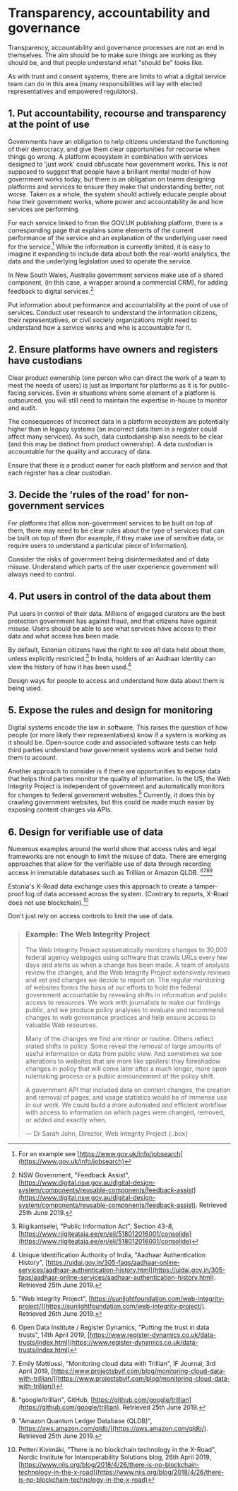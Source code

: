 # Transparency, accountability and governance

Transparency, accountability and governance processes are not an end in themselves. The aim should be to make sure things are working as they should be, and that people understand what "should be" looks like.

As with trust and consent systems, there are limits to what a digital service team can do in this area (many responsibilities will lay with elected representatives and empowered regulators).

## 1. Put accountability, recourse and transparency at the point of use

Governments have an obligation to help citizens understand the functioning of their democracy, and give them clear opportunities for recourse when things go wrong. A platform ecosystem in combination with services designed to 'just work' could obfuscate how government works. This is not supposed to suggest that people have a brilliant mental model of how government works today, but there is an obligation on teams designing platforms and services to ensure they make that understanding better, not worse. Taken as a whole, the system should actively educate people about how their government works, where power and accountability lie and how services are performing.

For each service linked to from the GOV.UK publishing platform, there is a corresponding page that explains some elements of the current performance of the service and an explanation of the underlying user need for the service.[^1] While the information is currently limited, it is easy to imagine it expanding to include data about both the real-world analytics, the data and the underlying legislation used to operate the service.

In New South Wales, Australia government services make use of a shared component, (in this case, a wrapper around a commercial CRM), for adding feedback to digital services.[^2]

Put information about performance and accountability at the point of use of services. Conduct user research to understand the information citizens, their representatives, or civil society organizations might need to understand how a service works and who is accountable for it.

## 2. Ensure platforms have owners and registers have custodians

Clear product ownership (one person who can direct the work of a team to meet the needs of users) is just as important for platforms as it is for public-facing services. Even in situations where some element of a platform is outsourced, you will still need to maintain the expertise in-house to monitor and audit.

The consequences of incorrect data in a platform ecosystem are potentially higher than in legacy systems (an incorrect data item in a register could affect many services). As such, data custodianship also needs to be clear (and this may be distinct from product ownership). A data custodian is accountable for the quality and accuracy of data.

Ensure that there is a product owner for each platform and service and that each register has a clear custodian.

## 3. Decide the 'rules of the road' for non-government services

For platforms that allow non-government services to be built on top of them, there may need to be clear rules about the type of services that can be built on top of them (for example, if they make use of sensitive data, or require users to understand a particular piece of information).

Consider the risks of government being disintermediated and of data misuse. Understand which parts of the user experience government will always need to control.

## 4. Put users in control of the data about them

Put users in control of their data. Millions of engaged curators are the best protection government has against fraud, and that citizens have against misuse. Users should be able to see what services have access to their data and what access has been made.

By default, Estonian citizens have the right to see _all_ data held about them, unless explicitly restricted.[^3] In India, holders of an Aadhaar identity can view the history of how it has been used.[^4]

Design ways for people to access and understand how data about them is being used.
 
## 5. Expose the rules and design for monitoring

Digital systems encode the law in software. This raises the question of how people (or more likely their representatives) know if a system is working as it should be. Open-source code and associated software tests can help third parties understand how government systems work and better hold them to account.

Another approach to consider is if there are opportunities to expose data that helps third parties monitor the quality of information. In the US, the Web Integrity Project is independent of government and automatically monitors for changes to federal government websites.[^5] Currently, it does this by crawling government websites, but this could be made much easier by exposing content changes via APIs.

## 6. Design for verifiable use of data

Numerous examples around the world show that access rules and legal frameworks are not enough to limit the misuse of data. There are emerging approaches that allow for the verifiable use of data through recording access in immutable databases such as Trillian or Amazon QLDB. [^6][^7][^8][^9]

Estonia's X-Road data exchange uses this approach to create a tamper-proof log of data accessed across the system. (Contrary to reports, X-Road does not use blockchain).[^10]

Don't just rely on access controls to limit the use of data.

> ### Example: The Web Integrity Project
> 
> The Web Integrity Project systematically monitors changes to 30,000 federal agency webpages using software that crawls URLs every few days and alerts us when a change has been made. A team of analysts review the changes, and the Web Integrity Project extensively reviews and vet and changes we decide to report on. The regular monitoring of websites forms the basis of our efforts to hold the federal government accountable by revealing shifts in information and public access to resources. We work with journalists to make our findings public, and we produce policy analyses to evaluate and recommend changes to web governance practices and help ensure access to valuable Web resources.
> 
> Many of the changes we find are minor or routine. Others reflect stated shifts in policy. Some reveal the removal of large amounts of useful information or data from public view.  And sometimes we see alterations to websites that are more like spoilers: they foreshadow changes in policy that will come later after a much longer, more open rulemaking process or a public announcement of the policy shift.
> 
> A government API that included data on content changes, the creation and removal of pages, and usage statistics would be of immense use in our work. We could build a more automated and efficient workflow with access to information on which pages were changed, removed, or added and exactly when.
> 
> — Dr Sarah John, Director, Web Integrity Project 
{:.box}

[^1]:   For an example see [https://www.gov.uk/info/jobsearch](https://www.gov.uk/info/jobsearch)

[^2]:   NSW Government, "Feedback Assist", [https://www.digital.nsw.gov.au/digital-design-system/components/reusable-components/feedback-assist](https://www.digital.nsw.gov.au/digital-design-system/components/reusable-components/feedback-assist). Retrieved 25th June 2019.

[^3]:   Riigikantselei, "Public Information Act", Section 43-8, [https://www.riigiteataja.ee/en/eli/518012016001/consolide](https://www.riigiteataja.ee/en/eli/518012016001/consolide)

[^4]:   Unique Identification Authority of India, "Aadhaar Authentication History", [https://uidai.gov.in/305-faqs/aadhaar-online-services/aadhaar-authentication-history.html](https://uidai.gov.in/305-faqs/aadhaar-online-services/aadhaar-authentication-history.html). Retrieved 25th June 2019.

[^5]:   "Web Integrity Project", [https://sunlightfoundation.com/web-integrity-project/](https://sunlightfoundation.com/web-integrity-project/). Retrieved 26th June 2019.

[^6]:   Open Data Institute / Register Dynamics, "Putting the trust in data trusts", 14th April 2019, [https://www.register-dynamics.co.uk/data-trusts/index.html](https://www.register-dynamics.co.uk/data-trusts/index.html)

[^7]:   Emily Mattiussi, "Monitoring cloud data with Trillian", IF Journal, 3rd April 2019, [https://www.projectsbyif.com/blog/monitoring-cloud-data-with-trillian/](https://www.projectsbyif.com/blog/monitoring-cloud-data-with-trillian/)

[^8]:   "google/trillian", GitHub, [https://github.com/google/trillian](https://github.com/google/trillian). Retrieved 25th June 2019.

[^9]:   "Amazon Quantum Ledger Database (QLDB)", [https://aws.amazon.com/qldb/](https://aws.amazon.com/qldb/). Retrieved 25th June 2019.

[^10]:  Petteri Kivimäki, "There is no blockchain technology in the X-Road", Nordic Institute for Interoperability Solutions blog, 26th April 2019,  [https://www.niis.org/blog/2018/4/26/there-is-no-blockchain-technology-in-the-x-road](https://www.niis.org/blog/2018/4/26/there-is-no-blockchain-technology-in-the-x-road)
